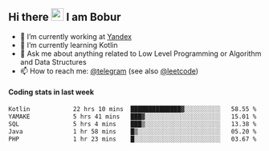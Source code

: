 ## Hi there <img src="https://media.giphy.com/media/hvRJCLFzcasrR4ia7z/giphy.gif" width="25px" height="25px"> I am Bobur

- 💼 I’m currently working at [Yandex](https://yandex.ru/)
- 🌱 I’m currently learning Kotlin
- 💬 Ask me about anything related to Low Level Programming or Algorithm and Data Structures
- 📫 How to reach me: [@telegram](https://t.me/octoant) (see also [@leetcode](https://leetcode.com/octoant/))    

#### Coding stats in last week

<!--START_SECTION:waka-->

```txt
Kotlin            22 hrs 10 mins  ██████████████▓░░░░░░░░░░   58.55 %
YAMAKE            5 hrs 41 mins   ███▓░░░░░░░░░░░░░░░░░░░░░   15.01 %
SQL               5 hrs 4 mins    ███▒░░░░░░░░░░░░░░░░░░░░░   13.38 %
Java              1 hr 58 mins    █▒░░░░░░░░░░░░░░░░░░░░░░░   05.20 %
PHP               1 hr 23 mins    █░░░░░░░░░░░░░░░░░░░░░░░░   03.67 %
```

<!--END_SECTION:waka-->

